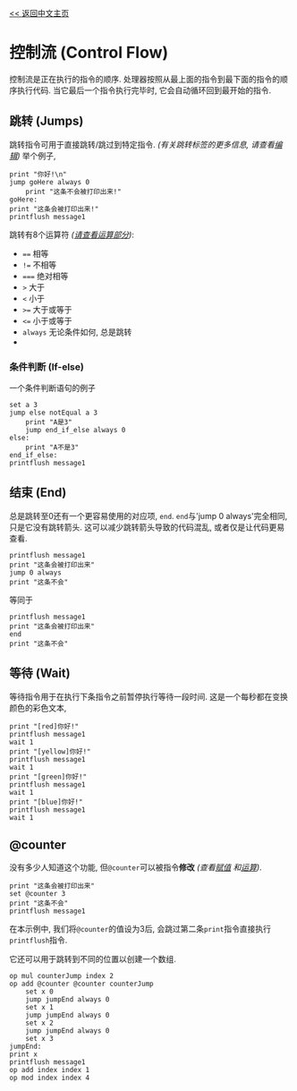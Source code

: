 [<< 返回中文主页](README_CN.md)
# 控制流 (Control Flow)

控制流是正在执行的指令的顺序.
处理器按照从最上面的指令到最下面的指令的顺序执行代码.
当它最后一个指令执行完毕时, 它会自动循环回到最开始的指令.

## 跳转 (Jumps)

跳转指令可用于直接跳转/跳过到特定指令. *(有关跳转标签的更多信息, 请查看[编辑](editing_CN.md))*
举个例子,
```
print "你好!\n"
jump goHere always 0
    print "这条不会被打印出来!"
goHere:
print "这条会被打印出来!"
printflush message1
```

跳转有8个运算符 *([请查看运算部分](op_CN.md))*:
- `==` 相等
- `!=` 不相等
- `===` 绝对相等
- `>` 大于
- `<` 小于
- `>=` 大于或等于
- `<=` 小于或等于
- `always` 无论条件如何, 总是跳转
- 
### 条件判断 (If-else)

一个条件判断语句的例子
```
set a 3
jump else notEqual a 3
    print "A是3"
    jump end_if_else always 0
else:
    print "A不是3"
end_if_else:
printflush message1
```

## 结束 (End)

总是跳转至0还有一个更容易使用的对应项, `end`.
`end`与'jump 0 always'完全相同, 只是它没有跳转箭头.
这可以减少跳转箭头导致的代码混乱, 或者仅是让代码更易查看.

```
printflush message1
print "这条会被打印出来"
jump 0 always
print "这条不会"
```
等同于
```
printflush message1
print "这条会被打印出来"
end
print "这条不会"
```

## 等待 (Wait)

等待指令用于在执行下条指令之前暂停执行等待一段时间.
这是一个每秒都在变换颜色的彩色文本,
```
print "[red]你好!"
printflush message1
wait 1
print "[yellow]你好!"
printflush message1
wait 1
print "[green]你好!"
printflush message1
wait 1
print "[blue]你好!"
printflush message1
wait 1
```

## @counter

没有多少人知道这个功能, 但`@counter`可以被指令**修改** *(查看[赋值](set_CN.md) 和[运算](op_CN.md))*.
```
print "这条会被打印出来"
set @counter 3
print "这条不会"
printflush message1
```
在本示例中, 我们将`@counter`的值设为3后, 会跳过第二条`print`指令直接执行`printflush`指令.

它还可以用于跳转到不同的位置以创建一个数组.
```
op mul counterJump index 2
op add @counter @counter counterJump
    set x 0
    jump jumpEnd always 0
    set x 1
    jump jumpEnd always 0
    set x 2
    jump jumpEnd always 0
    set x 3
jumpEnd:
print x
printflush message1
op add index index 1
op mod index index 4
```
